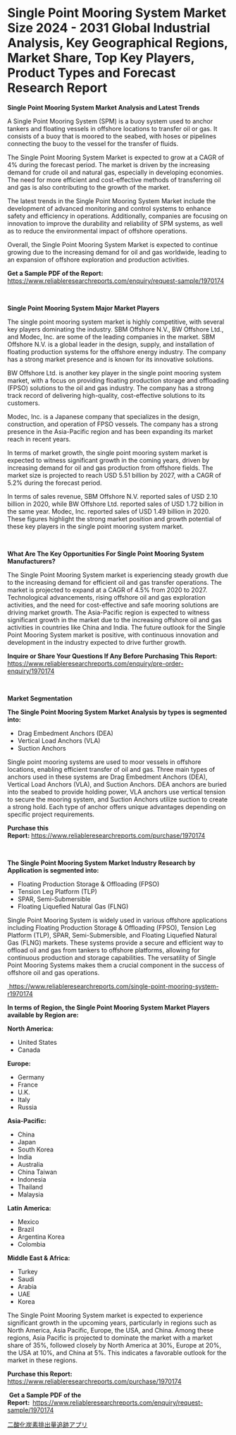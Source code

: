 <p><h1>Single Point Mooring System Market Size 2024 - 2031 Global Industrial Analysis, Key Geographical Regions, Market Share, Top Key Players, Product Types and Forecast Research Report</h1></p><p><strong>Single Point Mooring System Market Analysis and Latest Trends</strong></p>
<p><p>A Single Point Mooring System (SPM) is a buoy system used to anchor tankers and floating vessels in offshore locations to transfer oil or gas. It consists of a buoy that is moored to the seabed, with hoses or pipelines connecting the buoy to the vessel for the transfer of fluids.</p><p>The Single Point Mooring System Market is expected to grow at a CAGR of 4% during the forecast period. The market is driven by the increasing demand for crude oil and natural gas, especially in developing economies. The need for more efficient and cost-effective methods of transferring oil and gas is also contributing to the growth of the market.</p><p>The latest trends in the Single Point Mooring System Market include the development of advanced monitoring and control systems to enhance safety and efficiency in operations. Additionally, companies are focusing on innovation to improve the durability and reliability of SPM systems, as well as to reduce the environmental impact of offshore operations.</p><p>Overall, the Single Point Mooring System Market is expected to continue growing due to the increasing demand for oil and gas worldwide, leading to an expansion of offshore exploration and production activities.</p></p>
<p><strong>Get a Sample PDF of the Report:&nbsp;</strong> <a href="https://www.reliableresearchreports.com/enquiry/request-sample/1970174">https://www.reliableresearchreports.com/enquiry/request-sample/1970174</a></p>
<p>&nbsp;</p>
<p><strong>Single Point Mooring System Major Market Players</strong></p>
<p><p>The single point mooring system market is highly competitive, with several key players dominating the industry. SBM Offshore N.V., BW Offshore Ltd., and Modec, Inc. are some of the leading companies in the market. SBM Offshore N.V. is a global leader in the design, supply, and installation of floating production systems for the offshore energy industry. The company has a strong market presence and is known for its innovative solutions.</p><p>BW Offshore Ltd. is another key player in the single point mooring system market, with a focus on providing floating production storage and offloading (FPSO) solutions to the oil and gas industry. The company has a strong track record of delivering high-quality, cost-effective solutions to its customers.</p><p>Modec, Inc. is a Japanese company that specializes in the design, construction, and operation of FPSO vessels. The company has a strong presence in the Asia-Pacific region and has been expanding its market reach in recent years.</p><p>In terms of market growth, the single point mooring system market is expected to witness significant growth in the coming years, driven by increasing demand for oil and gas production from offshore fields. The market size is projected to reach USD 5.51 billion by 2027, with a CAGR of 5.2% during the forecast period.</p><p>In terms of sales revenue, SBM Offshore N.V. reported sales of USD 2.10 billion in 2020, while BW Offshore Ltd. reported sales of USD 1.72 billion in the same year. Modec, Inc. reported sales of USD 1.49 billion in 2020. These figures highlight the strong market position and growth potential of these key players in the single point mooring system market.</p></p>
<p>&nbsp;</p>
<p><strong>What Are The Key Opportunities For Single Point Mooring System Manufacturers?</strong></p>
<p><p>The Single Point Mooring System market is experiencing steady growth due to the increasing demand for efficient oil and gas transfer operations. The market is projected to expand at a CAGR of 4.5% from 2020 to 2027. Technological advancements, rising offshore oil and gas exploration activities, and the need for cost-effective and safe mooring solutions are driving market growth. The Asia-Pacific region is expected to witness significant growth in the market due to the increasing offshore oil and gas activities in countries like China and India. The future outlook for the Single Point Mooring System market is positive, with continuous innovation and development in the industry expected to drive further growth.</p></p>
<p><strong>Inquire or Share Your Questions If Any Before Purchasing This Report:</strong> <a href="https://www.reliableresearchreports.com/enquiry/pre-order-enquiry/1970174">https://www.reliableresearchreports.com/enquiry/pre-order-enquiry/1970174</a></p>
<p>&nbsp;</p>
<p><strong>Market Segmentation</strong></p>
<p><strong>The Single Point Mooring System Market Analysis by types is segmented into:</strong></p>
<p><ul><li>Drag Embedment Anchors (DEA)</li><li>Vertical Load Anchors (VLA)</li><li>Suction Anchors</li></ul></p>
<p><p>Single point mooring systems are used to moor vessels in offshore locations, enabling efficient transfer of oil and gas. Three main types of anchors used in these systems are Drag Embedment Anchors (DEA), Vertical Load Anchors (VLA), and Suction Anchors. DEA anchors are buried into the seabed to provide holding power, VLA anchors use vertical tension to secure the mooring system, and Suction Anchors utilize suction to create a strong hold. Each type of anchor offers unique advantages depending on specific project requirements.</p></p>
<p><strong>Purchase this Report:&nbsp;</strong><a href="https://www.reliableresearchreports.com/purchase/1970174">https://www.reliableresearchreports.com/purchase/1970174</a></p>
<p>&nbsp;</p>
<p><strong>The Single Point Mooring System Market Industry Research by Application is segmented into:</strong></p>
<p><ul><li>Floating Production Storage & Offloading (FPSO)</li><li>Tension Leg Platform (TLP)</li><li>SPAR, Semi-Submersible</li><li>Floating Liquefied Natural Gas (FLNG)</li></ul></p>
<p><p>Single Point Mooring System is widely used in various offshore applications including Floating Production Storage & Offloading (FPSO), Tension Leg Platform (TLP), SPAR, Semi-Submersible, and Floating Liquefied Natural Gas (FLNG) markets. These systems provide a secure and efficient way to offload oil and gas from tankers to offshore platforms, allowing for continuous production and storage capabilities. The versatility of Single Point Mooring Systems makes them a crucial component in the success of offshore oil and gas operations.</p></p>
<p><a href="https://www.reliableresearchreports.com/single-point-mooring-system-r1970174">&nbsp;https://www.reliableresearchreports.com/single-point-mooring-system-r1970174</a></p>
<p><strong>In terms of Region, the Single Point Mooring System Market Players available by Region are:</strong></p>
<p>
    <p> <strong> North America: </strong>
        <ul>
            <li>United States</li>
            <li>Canada</li>
        </ul>
        </p> 
    <p> <strong> Europe: </strong>
        <ul>
            <li>Germany</li>
            <li>France</li>
            <li>U.K.</li>
            <li>Italy</li>
            <li>Russia</li>
        </ul>
        </p> 
    <p> <strong> Asia-Pacific: </strong>
        <ul>
            <li>China</li>
            <li>Japan</li>
            <li>South Korea</li>
            <li>India</li>
            <li>Australia</li>
            <li>China Taiwan</li>
            <li>Indonesia</li>
            <li>Thailand</li>
            <li>Malaysia</li>
        </ul>
        </p> 
    <p> <strong> Latin America: </strong>
        <ul>
            <li>Mexico</li>
            <li>Brazil</li>
            <li>Argentina Korea</li>
            <li>Colombia</li>
        </ul>
        </p> 
    <p> <strong> Middle East & Africa: </strong>
        <ul>
            <li>Turkey</li>
            <li>Saudi</li>
            <li>Arabia</li>
            <li>UAE</li>
            <li>Korea</li>
        </ul>
    </p>
    </p>
<p><p>The Single Point Mooring System market is expected to experience significant growth in the upcoming years, particularly in regions such as North America, Asia Pacific, Europe, the USA, and China. Among these regions, Asia Pacific is projected to dominate the market with a market share of 35%, followed closely by North America at 30%, Europe at 20%, the USA at 10%, and China at 5%. This indicates a favorable outlook for the market in these regions.</p></p>
<p><strong>Purchase this Report: </strong><a href="https://www.reliableresearchreports.com/purchase/1970174">https://www.reliableresearchreports.com/purchase/1970174</a></p>
<p>&nbsp;<strong>Get a Sample PDF of the Report:&nbsp;&nbsp;</strong><a href="https://www.reliableresearchreports.com/enquiry/request-sample/1970174">https://www.reliableresearchreports.com/enquiry/request-sample/1970174</a></p>
<p><strong></strong></p>
<p><p><a href="https://medium.com/@eduardoramez/%E7%82%AD%E7%B4%A0%E6%8E%92%E5%87%BA%E9%87%8F%E3%82%A2%E3%83%97%E3%83%AA%E3%81%AE%E5%B8%82%E5%A0%B4%E3%82%B7%E3%82%A7%E3%82%A2%E3%81%AE%E9%80%B2%E5%8C%96%E3%81%A8%E5%B8%82%E5%A0%B4%E6%88%90%E9%95%B7%E3%83%88%E3%83%AC%E3%83%B3%E3%83%892024%E5%B9%B4%E3%81%8B%E3%82%892031%E5%B9%B4%E3%81%BE%E3%81%A7%E3%82%92%E8%BF%BD%E8%B7%A1%E3%81%97%E3%81%BE%E3%81%99-cb145ba76b00">二酸化炭素排出量追跡アプリ</a></p></p>